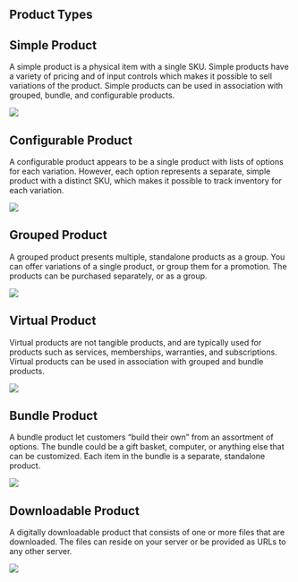 Product Types
--

## Simple Product

A simple product is a physical item with a single SKU. Simple products have a variety of pricing and of input controls which makes it possible to sell variations of the product. Simple products can be used in association with grouped, bundle, and configurable products.

![](https://docs.magento.com/m2/ce/user_guide/Resources/Images/product-simple_212x158.png)


## Configurable Product

A configurable product appears to be a single product with lists of options for each variation. However, each option represents a separate, simple product with a distinct SKU, which makes it possible to track inventory for each variation. 

![](https://docs.magento.com/m2/ce/user_guide/Resources/Images/product-configurable_212x174.png)

## Grouped Product

A grouped product presents multiple, standalone products as a group. You can offer variations of a single product, or group them for a promotion. The products can be purchased separately, or as a group.

![](https://docs.magento.com/m2/ce/user_guide/Resources/Images/product-grouped_212x175.png)

## Virtual Product

Virtual products are not tangible products, and are typically used for products such as services, memberships, warranties, and subscriptions. Virtual products can be used in association with grouped and bundle products.

![](https://docs.magento.com/m2/ce/user_guide/Resources/Images/product-virtual-membership_212x142.png)

## Bundle Product

A bundle product let customers “build their own” from an assortment of options. The bundle could be a gift basket, computer, or anything else that can be customized. Each item in the bundle is a separate, standalone product.

![](https://docs.magento.com/m2/ce/user_guide/Resources/Images/product-bundle_212x161.png)

## Downloadable Product

A digitally downloadable product that consists of one or more files that are downloaded. The files can reside on your server or be provided as URLs to any other server.

![](https://docs.magento.com/m2/ce/user_guide/Resources/Images/product-downloadable_212x165.png)
